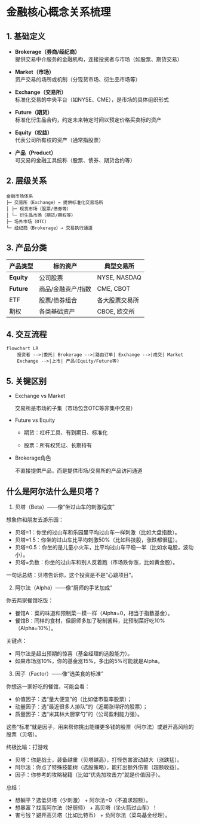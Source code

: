 # 金融核心概念关系梳理

## 1. 基础定义
- **Brokerage（券商/经纪商）**  
  提供交易中介服务的金融机构，连接投资者与市场（如股票、期货交易）

- **Market（市场）**  
  资产交易的场所或机制（分现货市场、衍生品市场等）

- **Exchange（交易所）**  
  标准化交易的中央平台（如NYSE、CME），是市场的具体组织形式

- **Future（期货）**  
  标准化衍生品合约，约定未来特定时间以预定价格买卖标的资产

- **Equity（权益）**  
  代表公司所有权的资产（通常指股票）

- **产品（Product）**  
  可交易的金融工具统称（股票、债券、期货合约等）

## 2. 层级关系
```
金融市场体系
├─ 交易所（Exchange）→ 提供标准化交易场所
│ ├─ 现货市场（股票/债券等）
│ └─ 衍生品市场（期货/期权等）
├─ 场外市场（OTC）
└─ 经纪商（Brokerage）→ 交易执行通道
```

## 3. 产品分类
| 产品类型       | 标的资产          | 典型交易所       |
|----------------|-------------------|------------------|
| **Equity**     | 公司股票          | NYSE, NASDAQ     |
| **Future**     | 商品/金融资产/指数 | CME, CBOT        |
| ETF            | 股票/债券组合     | 各大股票交易所   |
| 期权           | 各类基础资产      | CBOE, 欧交所     |

## 4. 交互流程
```mermaid
flowchart LR
    投资者 -->|委托| Brokerage -->|路由订单| Exchange -->|成交| Market
    Exchange -->|上市| 产品(Equity/Future等)
```
## 5. 关键区别
- Exchange vs Market

    交易所是市场的子集（市场包含OTC等非集中交易）

- Future vs Equity

    - 期货：杠杆工具、有到期日、标准化

    - 股票：所有权凭证、长期持有

- Brokerage角色

    不直接提供产品，而是提供市场/交易所的产品访问通道

## 什么是阿尔法什么是贝塔？

1. 贝塔（Beta）——像“坐过山车的刺激程度”

想象你和朋友去游乐园：

- 贝塔=1：你坐的过山车和乐园里平均过山车一样刺激（比如大盘指数）。
- 贝塔=1.5：你坐的过山车比平均刺激50%（比如科技股，涨跌都很猛）。
- 贝塔=0.5：你坐的是儿童小火车，比平均过山车平稳一半（比如水电股，波动小）。
- 贝塔=负数：你坐的过山车和别人反着跑（市场跌你涨，比如黄金股）。

一句话总结：贝塔告诉你，这个投资是不是“心跳项目”。

2. 阿尔法（Alpha）——像“厨师的手艺加成”

你去两家餐馆吃饭：

- 餐馆A：菜的味道和预制菜一模一样（Alpha=0，相当于指数基金）。
- 餐馆B：同样的食材，但厨师多加了秘制酱料，比预制菜好吃10%（Alpha=10%）。

关键点：

- 阿尔法是超出预期的惊喜（基金经理的选股能力）。
- 如果市场涨10%，你的基金涨15%，多出的5%可能就是Alpha。

3. 因子（Factor）——像“选美食的标准”

你想选一家好吃的餐馆，可能会看：

- 价值因子：选“量大便宜”的（比如低市盈率股票）；
- 动量因子：选“最近很多人排队”的（近期涨得好的股票）；
- 质量因子：选“米其林大厨掌勺”的（公司盈利能力强）。

这些“标准”就是因子，用来帮你挑出能赚更多钱的股票（阿尔法）或避开高风险的股票（贝塔）。

终极比喻：打游戏

- 贝塔：你是战士，装备越重（贝塔越高），打怪伤害波动越大（涨跌猛）。
- 阿尔法：你点了特殊技能树（选股策略），能打出额外伤害（超额收益）。
- 因子：你参考的攻略秘籍（比如“优先加攻击力”就是价值因子）。

总结：

- 想躺平？选低贝塔（少刺激） + 阿尔法=0（不追求超额）。
- 想暴富？找高阿尔法（好厨师） + 高贝塔（坐火箭过山车）！
- 害亏钱？避开高贝塔（比如比特币） + 负阿尔法（菜鸟基金经理）。
